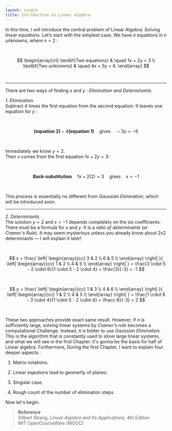```yaml
---
layout: single
title: Introduction to Linear algebra 
---
```



In this time, I will introduce the central problem of Linear Algebra: *Solving linear equations.* Let’s start with the simplest case. We have $n$ equations in $n$ unknowns, where $n = 2$ :

<br>

$$
\begin{array}{rl}
\textbf{Two equations} & \quad 1x + 2y = 3 \\
\textbf{Two unknowns}  & \quad 4x + 5y = 6.
\end{array}
$$



<br>

---
There are two ways of finding $x$ and $y$ : *Elimination and Determinants.* 

*1. Elimination.*  
Subtract 4 times the first equation from the second equation. It leaves one equation for $y$ :

<br>

$$
\textbf{(equation 2)} - 4\textbf{(equation 1)} \quad \text{gives} \quad -3y = -6
$$

<br>

Immediately we know $y = 2$.  
Then $x$ comes from the first equation $1x + 2y = 3$:

<br>

$$
\textbf{Back-substitution} \quad 1x + 2(2) = 3 \quad \text{gives} \quad x = -1
$$

<br>

This process is essentially no different from *Gaussian Elimination*, which will be introduced soon.


---

*2. Determinants.*  
The solution $y = 2$ and $x = -1$ depends completely on the six coefficients. There must be a formula for $x$ and $y$. It is a *ratio of determinants* (or *Cramer's Rule*). It may seem mysterious unless you already know about 2x2 determinants — I will explain it later!

<br>

$$
x =
\frac{
\left|
\begin{array}{cc}
3 & 2 \\
6 & 5 \\
\end{array}
\right|
}{
\left|
\begin{array}{cc}
1 & 2 \\
4 & 5 \\
\end{array}
\right|
}
= \frac{3 \cdot 5 - 2 \cdot 6}{1 \cdot 5 - 2 \cdot 4}
= \frac{3}{-3} = -1
$$

<br>

$$
y =
\frac{
\left|
\begin{array}{cc}
1 & 3 \\
4 & 6 \\
\end{array}
\right|
}{
\left|
\begin{array}{cc}
1 & 2 \\
4 & 5 \\
\end{array}
\right|
}
= \frac{1 \cdot 6 - 3 \cdot 4}{1 \cdot 5 - 2 \cdot 4}
= \frac{-6}{-3} = 2
$$

<br>


These two approaches provide exact same result. However, if $n$ is sufficiently large, solving linear systems by *Cramer's rule* becomes a computational Challenge. Instead, it is better to use *Gaussian Elimination.* This is the algorithm that is constantly used to slove large linear systems, and what we will see in the first Chapter. it's gonna be the basis for half of Linear algebra. Furthermore, During the first Chapter, I want to explain four deeper aspects : 

1. Matrix notations. 

2. Linear eqautions lead to geomerty of planes. 

3. Singular case. 

4. Rough count of the number of elimination steps. 

Now let's begin.

> **Reference**  
> Gilbert Strang, *Linear Algebra and Its Applications*, 4th Edition  
> MIT OpenCourseWare (MOOC)
